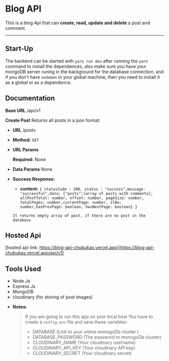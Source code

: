 # Blog API

This is a blog Api that can **create, read, update and delete** a post and comment.

---

## Start-Up

The backend can be started with `yarn run dev` after running the `yarn` command to install the dependences, also make sure you have your mongoDB server runing in the background for the database connection, and if you don't have `nodemon` in your global machine, then you need to install it as a global or as a dependence.

## Documentation

**Base URL**
/api/v1

**Create Post**
Returns all posts in a json format.

- **URL**
  /posts

- **Method:**
  `GET`

- **URL Params**

  **Required:**
  None

- **Data Params**
  None

- **Success Response:**

  - **content:** `{ statusCode : 200, status : "success",message: "successful",data: {"posts":[array of posts with comments], allPostTotal: number, offset: number, pageSize: number, totalPages: number,currentPage: number, slNo: number,hasPrevPage: boolean, hasNextPage: boolean} }`

  `It returns empty array of post, if there are no post in the database`

## Hosted Api

[hosted api link: https://blog-api-chubukas.vercel.app](https://blog-api-chubukas.vercel.app/api/v1)

## Tools Used

- Node Js
- Express Js
- MongoDB
- cloudinary (for storing of post images)

* **Notes:**

  > If you are going to run this app on your local host You have to create a `config.env` file and save these variables:
  >
  > - DATABASE (Link to your online monogoDb cluster )
  > - DATABASE_PASSWORD (The password to monogoDb cluster)
  > - CLOUDINARY_NAME (Your cloudinary username)
  > - CLOUDINARY_API_KEY (Your cloudinary API key)
  > - CLOUDINARY_SECRET (Your cloudinary secret)
